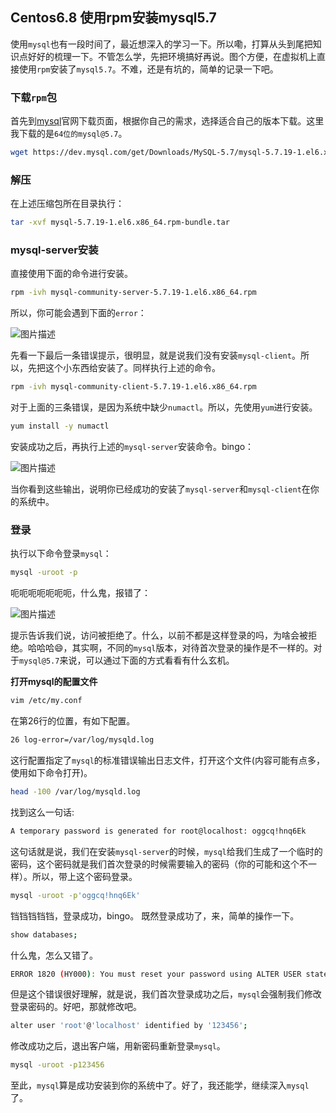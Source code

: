 ## Centos6.8 使用rpm安装mysql5.7
使用`mysql`也有一段时间了，最近想深入的学习一下。所以嘞，打算从头到尾把知识点好好的梳理一下。不管怎么学，先把环境搞好再说。图个方便，在虚拟机上直接使用`rpm`安装了`mysql5.7`。不难，还是有坑的，简单的记录一下吧。

### 下载`rpm`包
首先到[mysql](https://dev.mysql.com/downloads/repo/yum/)官网下载页面，根据你自己的需求，选择适合自己的版本下载。这里我下载的是`64位的mysql@5.7`。
```bash
wget https://dev.mysql.com/get/Downloads/MySQL-5.7/mysql-5.7.19-1.el6.x86_64.rpm-bundle.tar
```
### 解压
在上述压缩包所在目录执行：
```bash
tar -xvf mysql-5.7.19-1.el6.x86_64.rpm-bundle.tar
```
### mysql-server安装
直接使用下面的命令进行安装。
```bash
rpm -ivh mysql-community-server-5.7.19-1.el6.x86_64.rpm
```
所以，你可能会遇到下面的`error`：

![图片描述][1]

先看一下最后一条错误提示，很明显，就是说我们没有安装`mysql-client`。所以，先把这个小东西给安装了。同样执行上述的命令。
```bash
rpm -ivh mysql-community-client-5.7.19-1.el6.x86_64.rpm
```
对于上面的三条错误，是因为系统中缺少`numactl`。所以，先使用`yum`进行安装。
```bash
yum install -y numactl
```
安装成功之后，再执行上述的`mysql-server`安装命令。bingo：

![图片描述][2]

当你看到这些输出，说明你已经成功的安装了`mysql-server`和`mysql-client`在你的系统中。

### 登录
执行以下命令登录`mysql`：
```bash
mysql -uroot -p
```
呃呃呃呃呃呃呃，什么鬼，报错了：

![图片描述][3]

提示告诉我们说，访问被拒绝了。什么，以前不都是这样登录的吗，为啥会被拒绝。哈哈哈😄，其实啊，不同的`mysql`版本，对待首次登录的操作是不一样的。对于`mysql@5.7`来说，可以通过下面的方式看看有什么玄机。

**打开mysql的配置文件**
```bash
vim /etc/my.conf
```
在第26行的位置，有如下配置。
```bash
26 log-error=/var/log/mysqld.log
```
这行配置指定了`mysql`的标准错误输出日志文件，打开这个文件(内容可能有点多，使用如下命令打开)。
```bash
head -100 /var/log/mysqld.log
```
找到这么一句话:
```bash
A temporary password is generated for root@localhost: oggcq!hnq6Ek
```
这句话就是说，我们在安装`mysql-server`的时候，`mysql`给我们生成了一个临时的密码，这个密码就是我们首次登录的时候需要输入的密码（你的可能和这个不一样）。所以，带上这个密码登录。
```bash
mysql -uroot -p'oggcq!hnq6Ek'
```
铛铛铛铛铛，登录成功，bingo。
既然登录成功了，来，简单的操作一下。
```bash
show databases;
```
什么鬼，怎么又错了。
```bash
ERROR 1820 (HY000): You must reset your password using ALTER USER statement before executing this statement.
```

但是这个错误很好理解，就是说，我们首次登录成功之后，`mysql`会强制我们修改登录密码的。好吧，那就修改吧。

```bash
alter user 'root'@'localhost' identified by '123456';
```
修改成功之后，退出客户端，用新密码重新登录`mysql`。
```bash
mysql -uroot -p123456
```
至此，`mysql`算是成功安装到你的系统中了。好了，我还能学，继续深入`mysql`了。

  [1]: /img/bVUHGZ
  [2]: /img/bVUHHF
  [3]: /img/bVUHH5